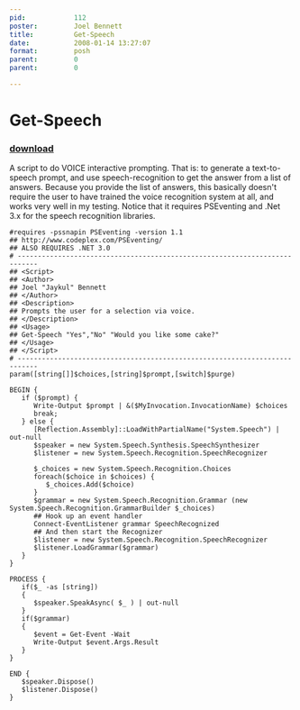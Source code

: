 ```yaml
---
pid:            112
poster:         Joel Bennett
title:          Get-Speech
date:           2008-01-14 13:27:07
format:         posh
parent:         0
parent:         0

---
```


# Get-Speech

### [download](112.ps1)

A script to do VOICE interactive prompting. That is: to generate a text-to-speech prompt, and use speech-recognition to get the answer from a list of answers. Because you provide the list of answers, this basically doesn't require the user to have trained the voice recognition system at all, and works very well in my testing.  Notice that it requires PSEventing and .Net 3.x for the speech recognition libraries.

```posh
#requires -pssnapin PSEventing -version 1.1
## http://www.codeplex.com/PSEventing/
## ALSO REQUIRES .NET 3.0
# ---------------------------------------------------------------------------
## <Script>
## <Author>
## Joel "Jaykul" Bennett
## </Author>
## <Description>
## Prompts the user for a selection via voice.
## </Description>
## <Usage>
## Get-Speech "Yes","No" "Would you like some cake?" 
## </Usage>
## </Script>
# ---------------------------------------------------------------------------
param([string[]]$choices,[string]$prompt,[switch]$purge)

BEGIN {
   if ($prompt) {
      Write-Output $prompt | &($MyInvocation.InvocationName) $choices
      break;
   } else {
      [Reflection.Assembly]::LoadWithPartialName("System.Speech") | out-null
      $speaker = new System.Speech.Synthesis.SpeechSynthesizer
      $listener = new System.Speech.Recognition.SpeechRecognizer
      
      $_choices = new System.Speech.Recognition.Choices
      foreach($choice in $choices) {
         $_choices.Add($choice)
      }
      $grammar = new System.Speech.Recognition.Grammar (new System.Speech.Recognition.GrammarBuilder $_choices)
      ## Hook up an event handler
      Connect-EventListener grammar SpeechRecognized
      ## And then start the Recognizer
      $listener = new System.Speech.Recognition.SpeechRecognizer
      $listener.LoadGrammar($grammar)
   }
}

PROCESS {
   if($_ -as [string])
   {
      $speaker.SpeakAsync( $_ ) | out-null
   }
   if($grammar)
   {
      $event = Get-Event -Wait
      Write-Output $event.Args.Result
   }
}

END {
   $speaker.Dispose()
   $listener.Dispose()
}
```
